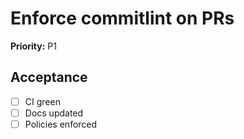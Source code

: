 # Enforce commitlint on PRs
**Priority:** P1

## Acceptance
<!-- This checklist should be completed by the ticket owner -->
- [ ] CI green
- [ ] Docs updated
- [ ] Policies enforced
